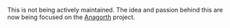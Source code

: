 This is not being actively maintained. The idea and passion behind this are now being focused on the [Anagorth](https://dayloncrider.com/projects/anagorth) project.
